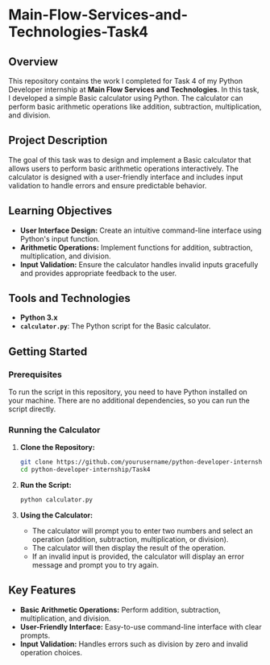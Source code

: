 # Main-Flow-Services-and-Technologies-Task4

## Overview

This repository contains the work I completed for Task 4 of my Python Developer internship at **Main Flow Services and Technologies**. In this task, I developed a simple Basic calculator using Python. The calculator can perform basic arithmetic operations like addition, subtraction, multiplication, and division.

## Project Description

The goal of this task was to design and implement a Basic calculator that allows users to perform basic arithmetic operations interactively. The calculator is designed with a user-friendly interface and includes input validation to handle errors and ensure predictable behavior.

## Learning Objectives

- **User Interface Design:** Create an intuitive command-line interface using Python's input function.
- **Arithmetic Operations:** Implement functions for addition, subtraction, multiplication, and division.
- **Input Validation:** Ensure the calculator handles invalid inputs gracefully and provides appropriate feedback to the user.

## Tools and Technologies

- **Python 3.x**
- **`calculator.py`**: The Python script for the Basic calculator.


## Getting Started

### Prerequisites

To run the script in this repository, you need to have Python installed on your machine. There are no additional dependencies, so you can run the script directly.

### Running the Calculator

1. **Clone the Repository:**

   ```bash
   git clone https://github.com/yourusername/python-developer-internship.git
   cd python-developer-internship/Task4
   ```

2. **Run the Script:**

   ```bash
   python calculator.py
   ```

3. **Using the Calculator:**

   - The calculator will prompt you to enter two numbers and select an operation (addition, subtraction, multiplication, or division).
   - The calculator will then display the result of the operation.
   - If an invalid input is provided, the calculator will display an error message and prompt you to try again.


## Key Features

- **Basic Arithmetic Operations:** Perform addition, subtraction, multiplication, and division.
- **User-Friendly Interface:** Easy-to-use command-line interface with clear prompts.
- **Input Validation:** Handles errors such as division by zero and invalid operation choices.



